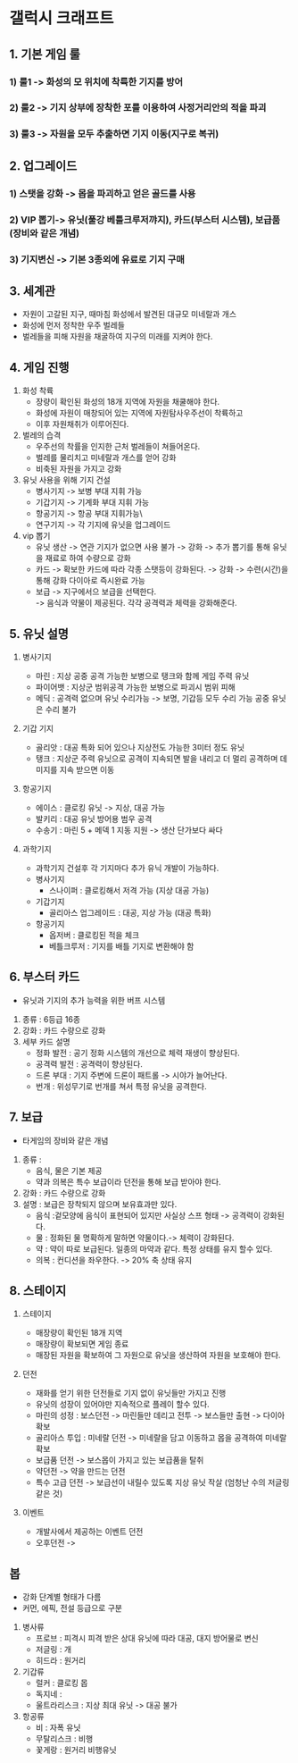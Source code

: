 # 갤럭시 크래프트
## 1. 기본 게임 룰
### 1) 룰1 -> 화성의 모 위치에 착륙한 기지를 방어
### 2) 룰2 -> 기지 상부에 장착한 포를 이용하여 사정거리안의 적을 파괴 
### 3) 룰3 -> 자원을 모두 추출하면 기지 이동(지구로 복귀)

## 2. 업그레이드
### 1) 스탯을 강화 -> 몹을 파괴하고 얻은 골드를 사용
### 2) VIP 뽑기-> 유닛(풀강 베틀크루저꺄지), 카드(부스터 시스템), 보급품(장비와 같은 개념) 
### 3) 기지변신 -> 기본 3종외에 유료로 기지 구매

## 3. 세계관
- 자원이 고갈된 지구, 때마침 화성에서 발견된 대규모 미네랄과 개스
- 화성에 먼저 정착한 우주 벌레들
- 벌레들을 피해 자원을 채굴하여 지구의 미래를 지켜야 한다.

## 4. 게임 진행
1) 화성 착륙
      - 장량이 확인된 화성의 18개 지역에 자원을 채쿨해야 한다.
      - 화성에 자원이 매창되어 있는 지역에 자원탐사우주선이 착륙하고
      - 이후 자원채취가 이루어진다.
2) 벌레의 습격
      - 우주선의 착률을 인지한 근처 벌레들이 쳐들어온다.
      - 벌레를 물리치고 미네랄과 개스를 얻어 강화
      - 비축된 자원을 가지고 강화
3) 유닛 사용을 위해 기지 건설
      - 병사기지 -> 보병 부대 지휘 가능
      - 기갑기지 -> 기계화 부대 지휘 가능
      - 항공기지 -> 항공 부대 지휘가능\
      - 연구기지 -> 각 기지에 유닛을 업그레이드
4) vip 뽑기
      - 유닛 생산 -> 연관 기지가 없으면 사용 불가
            -> 강화 -> 추가 뽑기를 통해 유닛을 재료로 하여 수량으로 강화 
      - 카드 -> 확보한 카드에 따라 각종 스탯등이 강화된다.
            -> 강화 -> 수련(시간)을 통해 강화 다이아로 즉시완료 가능  
      - 보급 -> 지구에서으 보급을 선택한다.  
            -> 음식과 약물이 제공된다. 각각 공격력과 체력을 강화해준다. 

## 5. 유닛 설명
1) 병사기지
    - 마린 : 지상 공중 공격 가능한 보병으로 탱크와 함께 게임 주력 유닛 
    - 파이어뱃 : 지상군 범위공격 가능한 보병으로 파괴시 범위 피해 
    - 메딕 : 공격력 없으며 유닛 수리가능 -> 보명, 기갑등 모두 수리 가능 공중 유닛은 수리 불가
    
2) 기갑 기지
    - 골리앗 : 대공 특화 되어 있으나 지상전도 가능한 3미터 정도 유닛
    - 탱크 : 지상군 주력 유닛으로 공격이 지속되면 발을 내리고 더 멀리 공격하며 데미지를 지속 받으면 이동 
    
3) 항공기지   
    - 에이스 : 클로킹 유닛 -> 지상, 대공 가능 
    - 발키리 : 대공 유닛 방어용 범우 공격
    - 수송기 : 마린 5 + 메덱 1 지동 지원 -> 생산 단가보다 싸다
   
4) 과학기지 
    - 과학기지 건설후 각 기지마다 추가 유닉 개발이 가능하다.
    - 병사기지
      - 스나이퍼 : 클로킹해서 저격 가능 (지상 대공 가능) 
    - 기갑기지
      - 골리아스 업그레이드 : 대공, 지상 가능 (대공 특화) 
    - 항공기지
      - 옵저버 : 클로킹된 적을 체크   
      - 베틀크루저 : 기지를 배틀 기지로 변환해야 함

## 6. 부스터 카드
- 유닛과 기지의 추가 능력을 위한 버프 시스템  
1) 종류 : 6등급 16종
2) 강화 : 카드 수량으로 강화
3) 세부 카드 설명
      - 정화 발전 : 공기 정화 시스템의 개선으로 체력 재생이 향상된다.
      - 공격력 발전 : 공격력이 향상된다.
      - 드론 부대 : 기지 주변에 드론이 패트롤 -> 시야가 늘어난다.
      - 번개 : 위성무기로 번개를 쳐서 특정 유닛을 공격한다.
      
      
## 7. 보급
- 타게임의 장비와 같은 개념 
1) 종류 : 
      - 음식, 물은 기본 제공 
      - 약과 의복은 특수 보급이라 던전을 통해 보급 받아야 한다.
2) 강화 : 카드 수량으로 강화 
3) 설명 : 보급은 장착되지 않으며 보유효과만 있다.
      - 음식 :겉모양에 음식이 표현되어 있지만 사실상 스프 형태 -> 공격력이 강화된다.
      - 물 : 정화된 물 명확하게 말하면 약물이다.-> 체력이 강화된다.  
      - 약 : 약이 따로 보급된다. 일종의 마약과 같다. 특정 상태를 유지 할수 있다.
      - 의복 : 컨디션을 좌우한다. -> 20% 축 상태 유지


## 8. 스테이지 
1) 스테이지
      - 매장량이 확인된 18개 지역
      - 매장량이 확보되면 게임 종료 
      - 매장된 자원을 확보하여 그 자원으로 유닛을 생산하여 자원을 보호해야 한다. 

2) 던전 
      - 재화를 얻기 위한 던전들로 기지 없이 유닛들만 가지고 진행
      - 유닛의 성장이 있어야만 지속적으로 플레이 할수 있다. 
      - 마린의 성정 : 보스던전 -> 마린들만 데리고 전투 -> 보스들만 출현 -> 다이아 확보
      - 골리아스 투입 : 미네랄 던전 -> 미네랄을 담고 이동하고 몹을 공격하여 미네랄 확보
      - 보급품 던전 -> 보스몹이 가지고 있는 보급품을 탈취
      - 약던전 -> 약을 만드는 던전
      - 특수 고급 던전 -> 보급선이 내릴수 있도록 지상 유닛 작살 (엄청난 수의 저글링같은 것) 

3) 이벤트
      - 개발사에서 제공하는 이벤트 던전
      - 오후던전 -> 




## 봅
- 강화 단계별 형태가 다름
- 커먼, 에픽, 전설 등급으로 구분
1) 병사류 
    - 프로브 : 피격시 피격 받은 상대 유닛에 따라 대공, 대지 방어물로 변신
    - 저글링 : 개
    - 히드라 : 원거리
2) 기갑류
    - 럴커 : 클로킹 몹
    - 독지네 : 
    - 울트라리스크 : 지상 최대 유닛 -> 대공 불가 
3) 항공류
    - 비 : 자폭 유닛
    - 무탈리스크 : 비행
    - 꽃게랑 : 원거리 비행유닛





